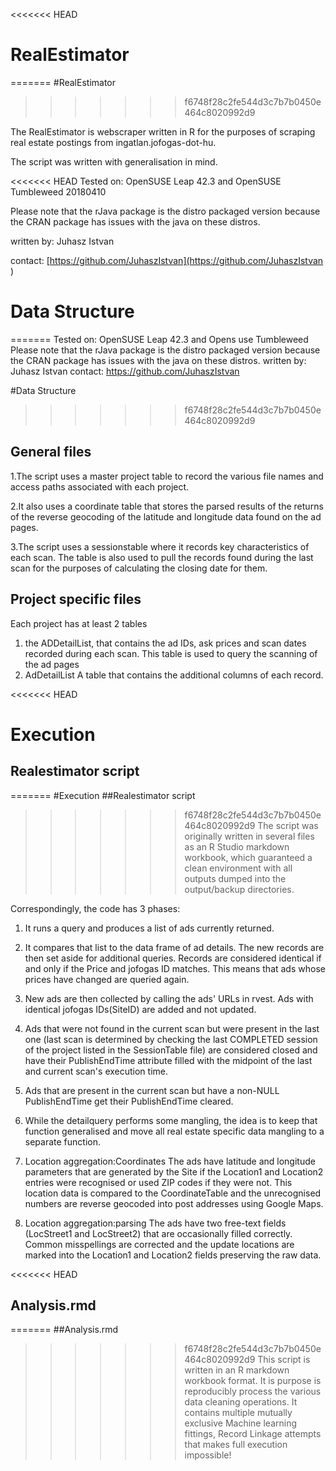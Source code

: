 <<<<<<< HEAD
# RealEstimator
=======
#RealEstimator
>>>>>>> f6748f28c2fe544d3c7b7b0450e464c8020992d9

The RealEstimator is webscraper written in R for the purposes of scraping real estate postings from ingatlan.jofogas-dot-hu.

The script was written with generalisation in mind.

<<<<<<< HEAD
Tested on: OpenSUSE Leap 42.3 and OpenSUSE Tumbleweed 20180410

Please note that the rJava package is the distro packaged version because the CRAN package has issues with the java on these distros.

written by: Juhasz Istvan 

contact: [https://github.com/JuhaszIstvan](https://github.com/JuhaszIstvan )

# Data Structure
=======
Tested on: OpenSUSE Leap 42.3 and Opens use Tumbleweed
Please note that the rJava package is the distro packaged version because the CRAN package has issues with the java on these distros.
written by: Juhasz Istvan 
contact: https://github.com/JuhaszIstvan

#Data Structure
>>>>>>> f6748f28c2fe544d3c7b7b0450e464c8020992d9


## General files
1.The script uses a master project table to record the various file names and access paths associated with each project.  

2.It also uses a coordinate table that stores the parsed results of the returns of the reverse geocoding of the latitude and longitude data found on the ad pages.

3.The script uses a sessionstable where it records key characteristics of each scan. The table is also used to pull the records found during the last scan for the purposes of calculating the closing date for them.

## Project specific files

Each project has at least 2 tables
1) the ADDetailList,
  that contains the ad IDs, ask prices and scan dates recorded during each scan. This table is used to query the scanning of the ad pages
2) AdDetailList
  A table that contains the additional columns of each record.
  
<<<<<<< HEAD
# Execution
## Realestimator script 
=======
#Execution
##Realestimator script 
>>>>>>> f6748f28c2fe544d3c7b7b0450e464c8020992d9
The script was originally written in several files as an R Studio markdown workbook, which guaranteed a clean environment with all outputs dumped into the output/backup directories.

Correspondingly, the code has 3 phases:

1) It runs a query and produces a list of ads currently returned.
2) It compares that list to the data frame of ad details. The new records are then set aside for additional queries. Records are considered identical if and only if the Price and jofogas ID matches. This means that ads whose prices have changed are queried again.
3) New ads are then collected by calling the ads' URLs in rvest. Ads with identical jofogas IDs(SiteID) are added and not updated.
4) Ads that were not found in the current scan but were present in the last one (last scan is determined by checking the last COMPLETED session of the project listed in the SessionTable file) are considered closed and have their PublishEndTime attribute filled with the midpoint of the last and current scan's execution time.
5) Ads that are present in the current scan but have a non-NULL PublishEndTime get their PublishEndTime cleared.
6) While the detailquery performs some mangling, the idea is to keep that function generalised and move all real estate specific data mangling to a separate function.
7) Location aggregation:Coordinates
The ads have latitude and longitude parameters that are generated by the Site if the Location1 and Location2 entries were recognised or used ZIP codes if they were  not. This location data is compared to the CoordinateTable and the unrecognised numbers are reverse geocoded into post addresses using Google Maps. 

8) Location aggregation:parsing 
The ads have two free-text fields (LocStreet1 and LocStreet2) that are occasionally filled correctly. Common misspellings are corrected and the update locations are marked into the Location1 and Location2 fields preserving the raw data.

<<<<<<< HEAD
## Analysis.rmd
=======
##Analysis.rmd
>>>>>>> f6748f28c2fe544d3c7b7b0450e464c8020992d9
This script is written in an R markdown workbook format. It is purpose is reproducibly process the various data cleaning operations. It contains multiple mutually exclusive Machine learning fittings, Record Linkage attempts that makes full execution impossible!


